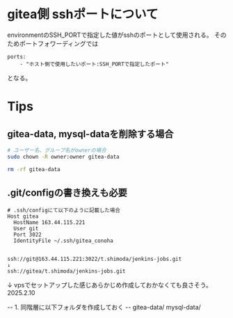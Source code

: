 # gitea側 sshポートについて
environmentのSSH_PORTで指定した値がsshのポートとして使用される。
そのためポートフォワーディングでは
```
ports:
    - "ホスト側で使用したいポート:SSH_PORTで指定したポート"
```
となる。



# Tips

## gitea-data, mysql-dataを削除する場合
```sh
# ユーザー名、グループ名がownerの場合
sudo chown -R owner:owner gitea-data

rm -rf gitea-data
```

## .git/configの書き換えも必要
```
# .ssh/configにて以下のように記載した場合
Host gitea
  HostName 163.44.115.221
  User git
  Port 3022
  IdentityFile ~/.ssh/gitea_conoha


ssh://git@163.44.115.221:3022/t.shimoda/jenkins-jobs.git
↓
ssh://gitea/t.shimoda/jenkins-jobs.git
```





↓ vpsでセットアップした感じあらかじめ作成しておかなくても良さそう。2025.2.10

-- 1. 同階層に以下フォルダを作成しておく --
    gitea-data/
    mysql-data/


